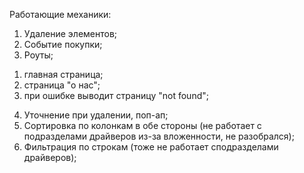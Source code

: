 Работающие механики:

1. Удаление элементов;
2. Событие покупки;
3. Роуты;
  1) главная страница;
  2) страница "о нас";
  3) при ошибке выводит страницу "not found";
4. Уточнение при удалении, поп-ап;
5. Сортировка по колонкам в обе стороны (не работает с подразделами драйверов из-за вложенности, не разобрался);
6. Фильтрация по строкам (тоже не работает сподразделами драйверов);
